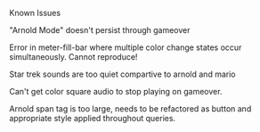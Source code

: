 Known Issues

"Arnold Mode" doesn't persist through gameover

Error in meter-fill-bar where multiple color change states occur simultaneously. Cannot reproduce!

Star trek sounds are too quiet compartive to arnold and mario

Can't get color square audio to stop playing on gameover. 

Arnold span tag is too large, needs to be refactored as button and appropriate style applied throughout queries.